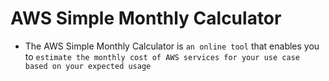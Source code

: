 # AWS Simple Monthly Calculator

- The AWS Simple Monthly Calculator is `an online tool` that enables you to `estimate the monthly cost of AWS services for your use case based on your expected usage`
